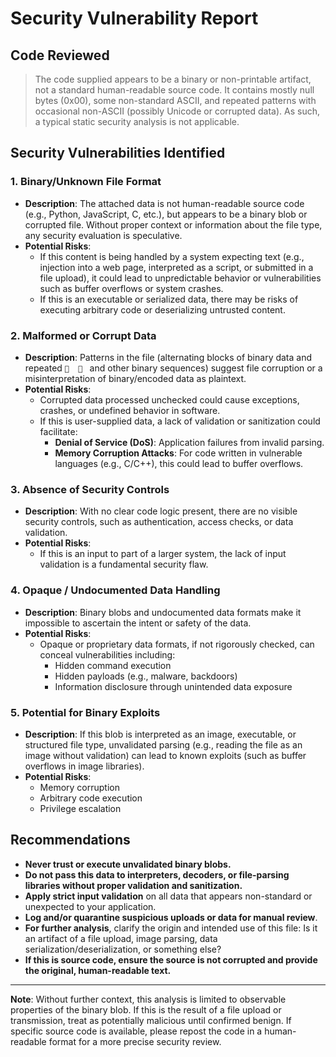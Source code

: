 # Security Vulnerability Report

## Code Reviewed

> The code supplied appears to be a binary or non-printable artifact, not a standard human-readable source code. It contains mostly null bytes (0x00), some non-standard ASCII, and repeated patterns with occasional non-ASCII (possibly Unicode or corrupted data). As such, a typical static security analysis is not applicable.

## Security Vulnerabilities Identified

### 1. **Binary/Unknown File Format**
- **Description**: The attached data is not human-readable source code (e.g., Python, JavaScript, C, etc.), but appears to be a binary blob or corrupted file. Without proper context or information about the file type, any security evaluation is speculative.
- **Potential Risks**:
    - If this content is being handled by a system expecting text (e.g., injection into a web page, interpreted as a script, or submitted in a file upload), it could lead to unpredictable behavior or vulnerabilities such as buffer overflows or system crashes.
    - If this is an executable or serialized data, there may be risks of executing arbitrary code or deserializing untrusted content.

### 2. **Malformed or Corrupt Data**
- **Description**: Patterns in the file (alternating blocks of binary data and repeated `              ` and other binary sequences) suggest file corruption or a misinterpretation of binary/encoded data as plaintext.
- **Potential Risks**:
    - Corrupted data processed unchecked could cause exceptions, crashes, or undefined behavior in software.
    - If this is user-supplied data, a lack of validation or sanitization could facilitate:
        - **Denial of Service (DoS)**: Application failures from invalid parsing.
        - **Memory Corruption Attacks**: For code written in vulnerable languages (e.g., C/C++), this could lead to buffer overflows.

### 3. **Absence of Security Controls**
- **Description**: With no clear code logic present, there are no visible security controls, such as authentication, access checks, or data validation.
- **Potential Risks**:
    - If this is an input to part of a larger system, the lack of input validation is a fundamental security flaw.

### 4. **Opaque / Undocumented Data Handling**
- **Description**: Binary blobs and undocumented data formats make it impossible to ascertain the intent or safety of the data.
- **Potential Risks**:
    - Opaque or proprietary data formats, if not rigorously checked, can conceal vulnerabilities including:
        - Hidden command execution
        - Hidden payloads (e.g., malware, backdoors)
        - Information disclosure through unintended data exposure

### 5. **Potential for Binary Exploits**
- **Description**: If this blob is interpreted as an image, executable, or structured file type, unvalidated parsing (e.g., reading the file as an image without validation) can lead to known exploits (such as buffer overflows in image libraries).
- **Potential Risks**:
    - Memory corruption
    - Arbitrary code execution
    - Privilege escalation

## Recommendations

- **Never trust or execute unvalidated binary blobs.**
- **Do not pass this data to interpreters, decoders, or file-parsing libraries without proper validation and sanitization.**
- **Apply strict input validation** on all data that appears non-standard or unexpected to your application.
- **Log and/or quarantine suspicious uploads or data for manual review**.
- **For further analysis**, clarify the origin and intended use of this file: Is it an artifact of a file upload, image parsing, data serialization/deserialization, or something else?
- **If this is source code, ensure the source is not corrupted and provide the original, human-readable text.**

---

**Note**: Without further context, this analysis is limited to observable properties of the binary blob. If this is the result of a file upload or transmission, treat as potentially malicious until confirmed benign. If specific source code is available, please repost the code in a human-readable format for a more precise security review.